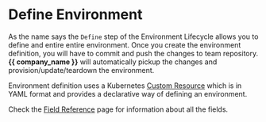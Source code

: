 # Define Environment

As the name says the `Define` step of the Environment Lifecycle allows you to define and entire entire environment. Once you create the environment definition, you will have to commit and push the changes to team repository. **{{ company_name }}** will automatically pickup the changes and provision/update/teardown the environment.

Environment definition uses a Kubernetes [Custom Resource](https://kubernetes.io/docs/concepts/extend-kubernetes/api-extension/custom-resources/) which is in YAML format and provides a declarative way of defining an environment.

Check the [Field Reference](./field_reference.md) page for information about all the fields.

